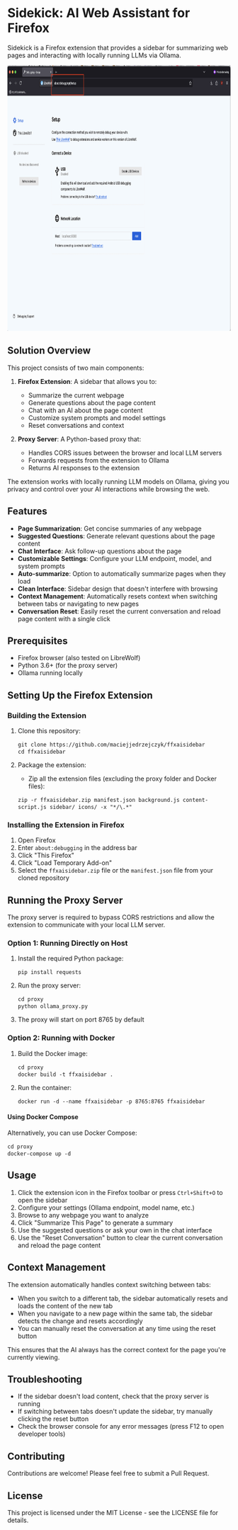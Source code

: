 # Sidekick: AI Web Assistant for Firefox

Sidekick is a Firefox extension that provides a sidebar for summarizing web pages and interacting with locally running LLMs via Ollama.

<img src="media/slides.gif" alt="Web Content Summarization in Firefox" width="800" height="600">

## Solution Overview

This project consists of two main components:

1. **Firefox Extension**: A sidebar that allows you to:
   - Summarize the current webpage
   - Generate questions about the page content
   - Chat with an AI about the page content
   - Customize system prompts and model settings
   - Reset conversations and context

2. **Proxy Server**: A Python-based proxy that:
   - Handles CORS issues between the browser and local LLM servers
   - Forwards requests from the extension to Ollama
   - Returns AI responses to the extension

The extension works with locally running LLM models on Ollama, giving you privacy and control over your AI interactions while browsing the web.

## Features

- **Page Summarization**: Get concise summaries of any webpage
- **Suggested Questions**: Generate relevant questions about the page content
- **Chat Interface**: Ask follow-up questions about the page
- **Customizable Settings**: Configure your LLM endpoint, model, and system prompts
- **Auto-summarize**: Option to automatically summarize pages when they load
- **Clean Interface**: Sidebar design that doesn't interfere with browsing
- **Context Management**: Automatically resets context when switching between tabs or navigating to new pages
- **Conversation Reset**: Easily reset the current conversation and reload page content with a single click

## Prerequisites

- Firefox browser (also tested on LibreWolf)
- Python 3.6+ (for the proxy server)
- Ollama running locally

## Setting Up the Firefox Extension

### Building the Extension

1. Clone this repository:
   ```
   git clone https://github.com/maciejjedrzejczyk/ffxaisidebar
   cd ffxaisidebar
   ```

2. Package the extension:
   - Zip all the extension files (excluding the proxy folder and Docker files):
   ```
   zip -r ffxaisidebar.zip manifest.json background.js content-script.js sidebar/ icons/ -x "*/\.*"
   ```

### Installing the Extension in Firefox

1. Open Firefox
2. Enter `about:debugging` in the address bar
3. Click "This Firefox"
4. Click "Load Temporary Add-on"
5. Select the `ffxaisidebar.zip` file or the `manifest.json` file from your cloned repository

## Running the Proxy Server

The proxy server is required to bypass CORS restrictions and allow the extension to communicate with your local LLM server.

### Option 1: Running Directly on Host

1. Install the required Python package:
   ```
   pip install requests
   ```

2. Run the proxy server:
   ```
   cd proxy
   python ollama_proxy.py
   ```

3. The proxy will start on port 8765 by default

### Option 2: Running with Docker

1. Build the Docker image:
   ```
   cd proxy
   docker build -t ffxaisidebar .
   ```

2. Run the container:
   ```
   docker run -d --name ffxaisidebar -p 8765:8765 ffxaisidebar
   ```

#### Using Docker Compose

Alternatively, you can use Docker Compose:
```
cd proxy
docker-compose up -d
```

## Usage

1. Click the extension icon in the Firefox toolbar or press `Ctrl+Shift+O` to open the sidebar
2. Configure your settings (Ollama endpoint, model name, etc.)
3. Browse to any webpage you want to analyze
4. Click "Summarize This Page" to generate a summary
5. Use the suggested questions or ask your own in the chat interface
6. Use the "Reset Conversation" button to clear the current conversation and reload the page content

## Context Management

The extension automatically handles context switching between tabs:

- When you switch to a different tab, the sidebar automatically resets and loads the content of the new tab
- When you navigate to a new page within the same tab, the sidebar detects the change and resets accordingly
- You can manually reset the conversation at any time using the reset button

This ensures that the AI always has the correct context for the page you're currently viewing.

## Troubleshooting

- If the sidebar doesn't load content, check that the proxy server is running
- If switching between tabs doesn't update the sidebar, try manually clicking the reset button
- Check the browser console for any error messages (press F12 to open developer tools)

## Contributing

Contributions are welcome! Please feel free to submit a Pull Request.

## License

This project is licensed under the MIT License - see the LICENSE file for details.